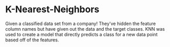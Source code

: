 # K-Nearest-Neighbors
Given a classified data set from a company! They've hidden the feature column names but have given out the data and the target classes. 
KNN was used to create a model that directly predicts a class for a new data point based off of the features.
